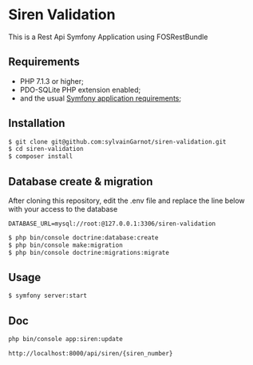 # Siren Validation

This is a Rest Api Symfony Application using FOSRestBundle

## Requirements

- PHP 7.1.3 or higher;
- PDO-SQLite PHP extension enabled;
- and the usual [Symfony application requirements](https://symfony.com/doc/current/reference/requirements.html);

## Installation

```sh
$ git clone git@github.com:sylvainGarnot/siren-validation.git
$ cd siren-validation
$ composer install
```

## Database create & migration

After cloning this repository, edit the .env file and replace the line below with your access to the database
```
DATABASE_URL=mysql://root:@127.0.0.1:3306/siren-validation
```

```sh
$ php bin/console doctrine:database:create
$ php bin/console make:migration
$ php bin/console doctrine:migrations:migrate
```

## Usage

```sh
$ symfony server:start
```

## Doc

```sh
php bin/console app:siren:update

http://localhost:8000/api/siren/{siren_number}
```